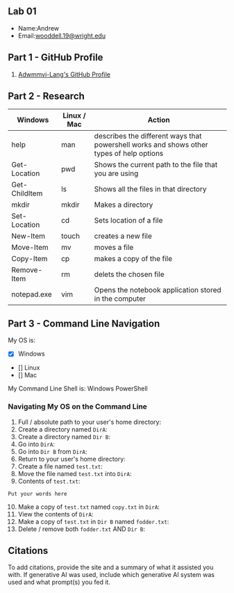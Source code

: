 ## Lab 01

- Name:Andrew
- Email:wooddell.19@wright.edu

## Part 1 - GitHub Profile

1. [Adwmmvi-Lang's GitHub Profile](https://github.com/adwmmvi-lang/Adwmmvi-Lang)

## Part 2 - Research

| Windows | Linux / Mac | Action |
| ---     | ---         | ---    |
| help    | man         |    describes the different ways that powershell works and shows other types of help options     |
| Get-Location | pwd    |     Shows the current path to the file that you are using     |
| Get-ChildItem | ls    |     Shows all the files in that directory   |
| mkdir   | mkdir       |     Makes a directory   |
| Set-Location | cd     |     Sets location of a file   |
| New-Item | touch      |     creates a new file   |
| Move-Item | mv        |     moves a file    |
| Copy-Item | cp        |     makes a copy of the file    |
| Remove-Item | rm      |     delets the chosen file   |
| notepad.exe | vim     |     Opens the notebook application stored in the computer   |

## Part 3 - Command Line Navigation

My OS is:
- [x] Windows
- [] Linux
- [] Mac

My Command Line Shell is: Windows PowerShell

### Navigating My OS on the Command Line

1. Full / absolute path to your user's home directory:
2. Create a directory named `DirA`:
3. Create a directory named `Dir B`:
4. Go into `DirA`:
5. Go into `Dir B` from `DirA`:
6. Return to your user's home directory:
7. Create a file named `test.txt`:
8. Move the file named `test.txt` into `DirA`:
9. Contents of `test.txt`:
```
Put your words here
```
10. Make a copy of `test.txt` named `copy.txt` in `DirA`:
11. View the contents of `DirA`: 
12. Make a copy of `test.txt` in `Dir B` named `fodder.txt`:
13. Delete / remove both `fodder.txt` AND `Dir B`:

## Citations

To add citations, provide the site and a summary of what it assisted you with.  If generative AI was used, include which generative AI system was used and what prompt(s) you fed it.
